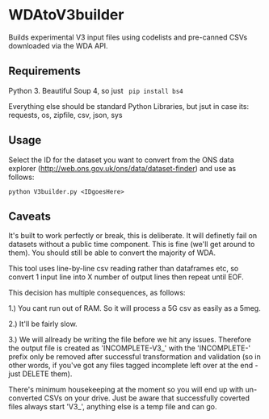 # WDAtoV3builder
Builds experimental V3 input files using codelists and pre-canned CSVs downloaded via the WDA API.

## Requirements

Python 3.
Beautiful Soup 4, so just ``` pip install bs4```

Everything else should be standard Python Libraries, but jsut in case its:
requests, os, zipfile, csv, json, sys

## Usage

Select the ID for the dataset you want to convert from the ONS data explorer (http://web.ons.gov.uk/ons/data/dataset-finder) and use as follows:


```python V3builder.py <IDgoesHere>```


## Caveats

It's built to work perfectly or break, this is deliberate. It will definetly fail on datasets without a public time component. This is fine (we'll get around to them). You should still be able to convert the majority of WDA.

This tool uses line-by-line csv reading rather than dataframes etc, so convert 1 input line into X number of output lines then repeat until EOF.

This decision has multiple consequences, as follows:

1.) You cant run out of RAM. So it will process a 5G csv as easily as a 5meg.

2.) It'll be fairly slow.

3.) We will allready be writing the file before we hit any issues. Therefore the output file is created as 'INCOMPLETE-V3_<filename>' with the 'INCOMPLETE-' prefix only be removed after successful transformation and validation (so in other words, if you've got any files tagged incomplete left over at the end - just DELETE them).

There's minimum housekeeping at the moment so you will end up with un-converted CSVs on your drive. Just be aware that successfully coverted files always start 'V3_', anything else is a temp file and can go.
